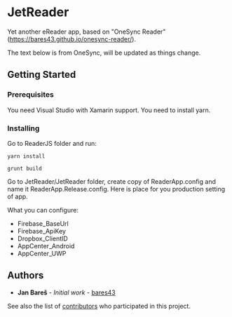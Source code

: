﻿# JetReader

Yet another eReader app, based on "OneSync Reader" (https://bares43.github.io/onesync-reader/).

The text below is from OneSync, will be updated as things change.

## Getting Started

### Prerequisites
You need Visual Studio with Xamarin support.
You need to install yarn.

### Installing

Go to ReaderJS folder and run:

```
yarn install
```
```
grunt build
```

Go to JetReader/JetReader folder, create copy of ReaderApp.config and name it ReaderApp.Release.config. Here is place for you production setting of app.

What you can configure:
* Firebase_BaseUrl
* Firebase_ApiKey
* Dropbox_ClientID
* AppCenter_Android
* AppCenter_UWP

## Authors

* **Jan Bareš** - *Initial work* - [bares43](https://github.com/bares43)

See also the list of [contributors](https://github.com/bares43/onesync-reader-app/graphs/contributors) who participated in this project.
